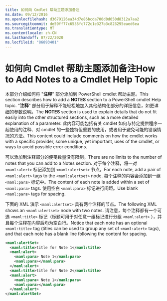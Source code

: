 ```yaml
---
title: 如何向 Cmdlet 帮助主题添加备注
ms.date: 09/12/2016
ms.openlocfilehash: d3679126ea34d7e86bcda700d0d050d8312a7aa2
ms.sourcegitcommit: de59ff77c6535fc772c1e327b3c823295eaed6ea
ms.translationtype: MT
ms.contentlocale: zh-CN
ms.lasthandoff: 07/22/2020
ms.locfileid: "86893401"
---
```

# <a name="how-to-add-notes-to-a-cmdlet-help-topic"></a><span data-ttu-id="6c71f-102">如何向 Cmdlet 帮助主题添加备注</span><span class="sxs-lookup"><span data-stu-id="6c71f-102">How to Add Notes to a Cmdlet Help Topic</span></span>

<span data-ttu-id="6c71f-103">本部分介绍如何将 "**注释**" 部分添加到 PowerShell cmdlet 帮助主题。</span><span class="sxs-lookup"><span data-stu-id="6c71f-103">This section describes how to add a **NOTES** section to a PowerShell cmdlet Help topic.</span></span> <span data-ttu-id="6c71f-104">"**注释**" 部分用于解释不能轻松地加入其他结构化部分的详细信息，如更详细的参数说明。</span><span class="sxs-lookup"><span data-stu-id="6c71f-104">The **NOTES** section is used to explain details that do not fit easily into the other structured sections, such as a more detailed explanation of a parameter.</span></span> <span data-ttu-id="6c71f-105">此内容可能包括有关 cmdlet 如何与特定提供程序一起使用的注释、对 cmdlet 的一些独特但重要的使用，或者用于避免可能的错误情况的方法。</span><span class="sxs-lookup"><span data-stu-id="6c71f-105">This content could include comments on how the cmdlet works with a specific provider, some unique, yet important, uses of the cmdlet, or ways to avoid possible error conditions.</span></span>

<span data-ttu-id="6c71f-106">可以添加到注释部分的便笺数量没有限制。</span><span class="sxs-lookup"><span data-stu-id="6c71f-106">There are no limits to the number of notes that you can add to a Notes section.</span></span> <span data-ttu-id="6c71f-107">对于每个注释，将一对 `<maml:alert>` 标记添加到 `<maml:alertset>` 节点。</span><span class="sxs-lookup"><span data-stu-id="6c71f-107">For each note, add a pair of `<maml:alert>` tags to the `<maml:alertset>` node.</span></span> <span data-ttu-id="6c71f-108">每个注释的内容会添加到一组 `<maml:para>` 标记中。</span><span class="sxs-lookup"><span data-stu-id="6c71f-108">The content of each note is added within a set of `<maml:para>` tags.</span></span> <span data-ttu-id="6c71f-109">使用空白 `<maml:para>` 标记进行间距。</span><span class="sxs-lookup"><span data-stu-id="6c71f-109">Use blank `<maml:para>` tags for spacing.</span></span>

<span data-ttu-id="6c71f-110">下面的 XML 演示 `<maml:alertset>` 具有两个注释的节点。</span><span class="sxs-lookup"><span data-stu-id="6c71f-110">The following XML shows an `<maml:alertset>` node with two notes.</span></span> <span data-ttu-id="6c71f-111">请注意，每个注释都有一个可选 `<maml:title>` 标记（标题可用于对任意一组标记进行分组 `<maml:alert>` ），并且每个注释在内容后均为空白行。</span><span class="sxs-lookup"><span data-stu-id="6c71f-111">Notice that each note has an optional `<maml:title>` tag (titles can be used to group any set of `<maml:alert>` tags), and that each note has a blank line following the content for spacing.</span></span>

```xml
<maml:alertSet>
  <maml:title>title for Note 1</maml:title>
  <maml:alert>
    <maml:para> Note 1</maml:para>
    <maml:para></maml:para>
  </maml:alert>
  <maml:title>title for Note 2</maml:title>
  <maml:alert>
    <maml:para> Note 1</maml:para>
    <maml:para></maml:para>
  </maml:alert>
</maml:alertSet>
```
